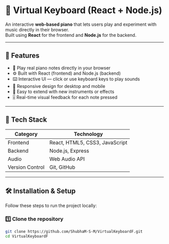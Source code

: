 # 🎹 Virtual Keyboard (React + Node.js)

An interactive **web-based piano** that lets users play and experiment with music directly in their browser.  
Built using **React** for the frontend and **Node.js** for the backend.

---

## 🚀 Features

- 🎵 Play real piano notes directly in your browser  
- ⚙️ Built with React (frontend) and Node.js (backend)  
- ⌨️ Interactive UI — click or use keyboard keys to play sounds  
- 📱 Responsive design for desktop and mobile  
- 💾 Easy to extend with new instruments or effects  
- 🎚️ Real-time visual feedback for each note pressed

---

## 🧠 Tech Stack

| Category | Technology |
|-----------|-------------|
| Frontend | React, HTML5, CSS3, JavaScript |
| Backend | Node.js, Express |
| Audio | Web Audio API |
| Version Control | Git, GitHub |

---

## 🛠️ Installation & Setup

Follow these steps to run the project locally:

### 1️⃣ Clone the repository
```bash
git clone https://github.com/ShubhaM-S-M/VirtualKeyboardF.git
cd VirtualKeyboardF
